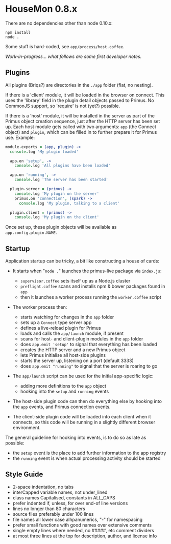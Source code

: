 # HouseMon 0.8.x

There are no dependencies other than node 0.10.x:

```
npm install
node .
```

Some stuff is hard-coded, see `app/process/host.coffee`.

*Work-in-progress... what follows are some first developer notes.*

## Plugins

All plugins (Briqs?) are directories in the `./app` folder (flat, no nesting).

If there is a 'client' module, it will be loaded in the browser on connect.
This uses the 'library' field in the plugin detail objects passed to Primus.
No CommonJS support, so 'require' is not (yet?) possible.

If there is a 'host' module, it will be installed in the server as part of the
Primus object creation sequence, just after the HTTP server has been set up.
Each host module gets called with two arguments: `app` (the Connect object) and
`plugin`, which can be filled in to further prepare it for Primus use. Example:

```coffee
module.exports = (app, plugin) ->
  console.log 'My plugin loaded'

  app.on 'setup', ->
    console.log 'All plugins have been loaded'

  app.on 'running', ->
    console.log 'The server has been started'

  plugin.server = (primus) ->
    console.log 'My plugin on the server'
    primus.on 'connection', (spark) ->
      console.log 'My plugin, talking to a client'

  plugin.client = (primus) ->
    console.log 'My plugin on the client'
```

Once set up, these plugin objects will be available as `app.config.plugin.NAME`.

## Startup

Application startup can be tricky, a bit like constructing a house of cards:

* It starts when "`node .`" launches the primus-live package via `index.js`:
    * `supervisor.coffee` sets itself up as a Node.js cluster
    * `preflight.coffee` scans and installs npm & bower packages found in `app`
    * then it launches a worker process running the `worker.coffee` script

* The worker process then:
    * starts watching for changes in the `app` folder
    * sets up a `Connect` type server app
    * defines a live-reload plugin for Primus
    * loads and calls the `app/launch` module, if present
    * scans for host- and client-plugin modules in the `app` folder
    * does `app.emit 'setup'` to signal that everything has been loaded
    * creates the HTTP server and a new Primus object
    * lets Primus initialise all host-side plugins
    * starts the server up, listening on a port (default 3333)
    * does `app.emit "running"` to signal that the server is roaring to go

* The `app/launch` script can be used for the initial app-specific logic:
    * adding more definitions to the `app` object
    * hooking into the `setup` and `running` events

* The host-side plugin code can then do everything else by hooking into the
  `app` events, and Primus connection events.

* The client-side plugin code will be loaded into each client when it connects,
  so this code will be running in a slightly different browser environment.

The general guideline for hooking into events, is to do so as late as possible:

* the `setup` event is the place to add further information to the app registry
* the `running` event is when actual processing activity should be started

## Style Guide

* 2-space indentation, no tabs
* interCapped variable names, not under_lined
* class names Capitalised, constants in ALL_CAPS
* prefer indented if, unless, for over end-of line versions
* lines no longer than 80 characters
* source files preferably under 100 lines
* file names all lower case alhpanumerics, "-" for namespacing
* prefer small functions with good names over extensive comments
* single empty lines where needed, no #####, etc comment dividers
* at most three lines at the top for description, author, and license info
